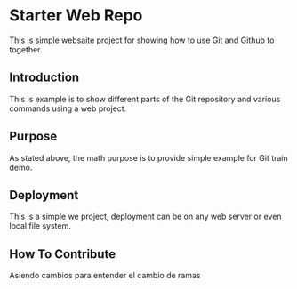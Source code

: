 # Starter Web Repo

This is simple websaite project for showing how to use Git and Github to together.

## Introduction

This is example is to show different parts of the Git repository and various commands using a web project.

## Purpose

As stated above, the math purpose is to provide simple example for Git train demo.

## Deployment

This is a simple we project, deployment can be on any web server or even local file system. 

## How To Contribute

Asiendo cambios para entender el cambio de ramas
